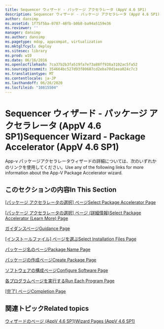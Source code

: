 ```yaml
---
title: Sequencer ウィザード - パッケージ アクセラレータ (AppV 4.6 SP1)
description: Sequencer ウィザード - パッケージ アクセラレータ (AppV 4.6 SP1)
author: dansimp
ms.assetid: 1f75f5ba-0707-48fb-b0b8-ba94a5159e36
ms.reviewer: ''
manager: dansimp
ms.author: dansimp
ms.pagetype: mdop, appcompat, virtualization
ms.mktglfcycl: deploy
ms.sitesec: library
ms.prod: w10
ms.date: 06/16/2016
ms.openlocfilehash: 7ca37b2b3fa519fa7e73a88ff938a3102ac5fa52
ms.sourcegitcommit: 354664bc527d93f80687cd2eba70d1eea024c7c3
ms.translationtype: MT
ms.contentlocale: ja-JP
ms.lasthandoff: 06/26/2020
ms.locfileid: "10815504"
---
```

# <span data-ttu-id="a2005-103">Sequencer ウィザード - パッケージ アクセラレータ (AppV 4.6 SP1)</span><span class="sxs-lookup"><span data-stu-id="a2005-103">Sequencer Wizard - Package Accelerator (AppV 4.6 SP1)</span></span>


<span data-ttu-id="a2005-104">App-v パッケージアクセラレータウィザードの詳細については、次のいずれかのリンクを使用してください。</span><span class="sxs-lookup"><span data-stu-id="a2005-104">Use any of the following links for more information about the App-V Package Accelerator wizard.</span></span>

## <span data-ttu-id="a2005-105">このセクションの内容</span><span class="sxs-lookup"><span data-stu-id="a2005-105">In This Section</span></span>


<a href="" id="select-package-accelerator-page"></a>[<span data-ttu-id="a2005-106">[パッケージ アクセラレータの選択] ページ</span><span class="sxs-lookup"><span data-stu-id="a2005-106">Select Package Accelerator Page</span></span>](select-package-accelerator-page.md)  

<a href="" id="select-package-accelerator--learn-more--page"></a>[<span data-ttu-id="a2005-107">[パッケージ アクセラレータの選択] ページ (詳細情報)</span><span class="sxs-lookup"><span data-stu-id="a2005-107">Select Package Accelerator (Learn More) Page</span></span>](select-package-accelerator--learn-more--page.md)  

<a href="" id="guidance-page"></a>[<span data-ttu-id="a2005-108">ガイダンスページ</span><span class="sxs-lookup"><span data-stu-id="a2005-108">Guidance Page</span></span>](guidance-page-app-v-46-sp1.md)  

<a href="" id="select-installation-files-page"></a>[<span data-ttu-id="a2005-109">[インストールファイル] ページを選ぶ</span><span class="sxs-lookup"><span data-stu-id="a2005-109">Select Installation Files Page</span></span>](select-installation-files-page-app-v-46-sp1.md)  

<a href="" id="package-name-page"></a>[<span data-ttu-id="a2005-110">パッケージ名のページ</span><span class="sxs-lookup"><span data-stu-id="a2005-110">Package Name Page</span></span>](package-name-page--app-v-46-sp1.md)  

<a href="" id="create-package-page"></a>[<span data-ttu-id="a2005-111">パッケージの作成ページ</span><span class="sxs-lookup"><span data-stu-id="a2005-111">Create Package Page</span></span>](create-package-page--app-v-46-sp1.md)  

<a href="" id="configure-software-page"></a>[<span data-ttu-id="a2005-112">ソフトウェアの構成ページ</span><span class="sxs-lookup"><span data-stu-id="a2005-112">Configure Software Page</span></span>](configure-software-page-app-v-46-sp1.md)  

<a href="" id="run-each-program-page"></a>[<span data-ttu-id="a2005-113">各プログラムページを実行する</span><span class="sxs-lookup"><span data-stu-id="a2005-113">Run Each Program Page</span></span>](run-each-program-page-app-v-46-sp1.md)  

<a href="" id="completion-page"></a>[<span data-ttu-id="a2005-114">[完了] ページ</span><span class="sxs-lookup"><span data-stu-id="a2005-114">Completion Page</span></span>](completion-page-package-accelerator.md)  

## <span data-ttu-id="a2005-115">関連トピック</span><span class="sxs-lookup"><span data-stu-id="a2005-115">Related topics</span></span>


[<span data-ttu-id="a2005-116">ウィザードのページ (AppV 4.6 SP1)</span><span class="sxs-lookup"><span data-stu-id="a2005-116">Wizard Pages (AppV 4.6 SP1)</span></span>](wizard-pages--appv-46-sp1-.md)

 

 





